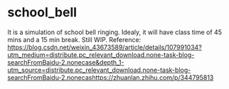 # school_bell
It is a simulation of school bell ringing. Idealy, it will have class time of 45 mins and a 15 min break. Still WIP.
Reference:
https://blog.csdn.net/weixin_43673589/article/details/107991034?utm_medium=distribute.pc_relevant_download.none-task-blog-searchFromBaidu-2.nonecase&depth_1-utm_source=distribute.pc_relevant_download.none-task-blog-searchFromBaidu-2.nonecashttps://zhuanlan.zhihu.com/p/344795813
